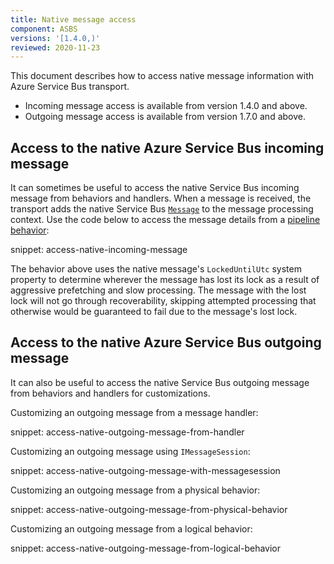 ```yaml
---
title: Native message access
component: ASBS
versions: '[1.4.0,)'
reviewed: 2020-11-23
---
```


This document describes how to access native message information with Azure Service Bus transport.
- Incoming message access is available from version 1.4.0 and above.
- Outgoing message access is available from version 1.7.0 and above.

## Access to the native Azure Service Bus incoming message

It can sometimes be useful to access the native Service Bus incoming message from behaviors and handlers. When a message is received, the transport adds the native Service Bus [`Message`](https://docs.microsoft.com/en-us/dotnet/api/microsoft.azure.servicebus.message) to the message processing context. Use the code below to access the message details from a [pipeline behavior](/nservicebus/pipeline/manipulate-with-behaviors.md):

snippet: access-native-incoming-message

The behavior above uses the native message's `LockedUntilUtc` system property to determine wherever the message has lost its lock as a result of aggressive prefetching and slow processing. The message with the lost lock will not go through recoverability, skipping attempted processing that otherwise would be guaranteed to fail due to the message's lost lock.

## Access to the native Azure Service Bus outgoing message

It can also be useful to access the native Service Bus outgoing message from behaviors and handlers for customizations. 

Customizing an outgoing message from a message handler:

snippet: access-native-outgoing-message-from-handler

Customizing an outgoing message using `IMessageSession`:

snippet: access-native-outgoing-message-with-messagesession

Customizing an outgoing message from a physical behavior:

snippet: access-native-outgoing-message-from-physical-behavior

Customizing an outgoing message from a logical behavior:

snippet: access-native-outgoing-message-from-logical-behavior